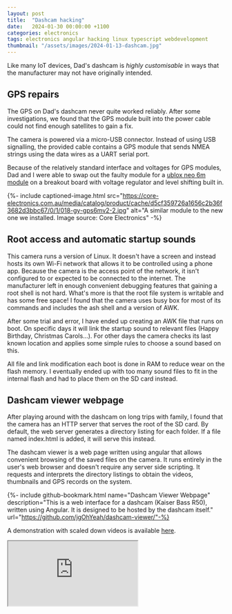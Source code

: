 ```yaml
---
layout: post
title:  "Dashcam hacking"
date:   2024-01-30 00:00:00 +1100
categories: electronics
tags: electronics angular hacking linux typescript webdevelopment
thumbnail: "/assets/images/2024-01-13-dashcam.jpg"
---
```


Like many IoT devices, Dad's dashcam is *highly customisable* in ways that the manufacturer may not have originally intended.

## GPS repairs
The GPS on Dad's dashcam never quite worked reliably. After some investigations, we found that the GPS module built into the power cable could not find enough satellites to gain a fix.

The camera is powered via a micro-USB connector. Instead of using USB signalling, the provided cable contains a GPS module that sends NMEA strings using the data wires as a UART serial port.

Because of the relatively standard interface and voltages for GPS modules, Dad and I were able to swap out the faulty module for a [ublox neo 6m module](https://www.u-blox.com/en/product/neo-6-series) on a breakout board with voltage regulator and level shifting built in.

{%- include captioned-image.html src="https://core-electronics.com.au/media/catalog/product/cache/d5cf359726a1656c2b36f3682d3bbc67/0/1/018-gy-gps6mv2-2.jpg" alt="A similar module to the new one we installed. Image source: Core Electronics" -%}

## Root access and automatic startup sounds
This camera runs a version of Linux. It doesn't have a screen and instead hosts its own Wi-Fi network that allows it to be controlled using a phone app. Because the camera is the access point of the network, it isn't configured to or expected to be connected to the internet. The manufacturer left in enough convenient debugging features that gaining a root shell is not hard. What's more is that the root file system is writable and has some free space! I found that the camera uses busy box for most of its commands and includes the ash shell and a version of AWK.

After some trial and error, I have ended up creating an AWK file that runs on boot. On specific days it will link the startup sound to relevant files (Happy Birthday, Christmas Carols...). For other days the camera checks its last known location and applies some simple rules to choose a sound based on this.

All file and link modification each boot is done in RAM to reduce wear on the flash memory. I eventually ended up with too many sound files to fit in the internal flash and had to place them on the SD card instead.

## Dashcam viewer webpage
After playing around with the dashcam on long trips with family, I found that the camera has an HTTP server that serves the root of the SD card. By default, the web server generates a directory listing for each folder. If a file named index.html is added, it will serve this instead.

The dashcam viewer is a web page written using angular that allows convenient browsing of the saved files on the camera. It runs entirely in the user's web browser and doesn't require any server side scripting. It requests and interprets the directory listings to obtain the videos, thumbnails and GPS records on the system.

{%- include github-bookmark.html name="Dashcam Viewer Webpage" description="This is a web interface for a dashcam (Kaiser Bass R50), written using Angular. It is designed to be hosted by the dashcam itself." url="https://github.com/jgOhYeah/dashcam-viewer/"-%}

A demonstration with scaled down videos is available [here](https://jgohyeah.github.io/dashcam-viewer/).

<iframe src="https://jgohyeah.github.io/dashcam-viewer/" class="webpage-iframe"></iframe>